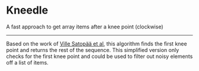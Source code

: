 # Kneedle
A fast approach to get array items after a knee point (clockwise)

------------


Based on the work of [Ville Satopää et al](https://raghavan.usc.edu/papers/kneedle-simplex11.pdf "Ville Satopää et al"), this algorithm finds the first knee point and returns the rest of the sequence. This simplified version only checks for the first knee point and could be used to filter out noisy elements off a list of items.
